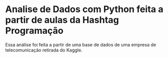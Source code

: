 # Analise de Dados com Python feita a partir de aulas da Hashtag Programação
 
 Essa análise foi feita a partir de uma base de dados de uma empresa de telecomunicação retirada do Kaggle.
